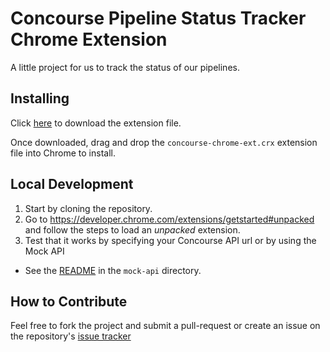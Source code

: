 # Concourse Pipeline Status Tracker Chrome Extension

A little project for us to track the status of our pipelines.

## Installing

Click [here](https://github.com/lackerman/concourse-chrome-ext/raw/master/bin/concourse-chrome-ext.crx) to download the extension file.

Once downloaded, drag and drop the `concourse-chrome-ext.crx` extension file into Chrome to install.

## Local Development

1. Start by cloning the repository.
2. Go to https://developer.chrome.com/extensions/getstarted#unpacked and follow the steps to load an *unpacked* extension.
3. Test that it works by specifying your Concourse API url or by using the Mock API
  - See the [README](mock-api/README.md) in the `mock-api` directory.

## How to Contribute

Feel free to fork the project and submit a pull-request or create an issue on the repository's [issue tracker](https://github.com/lackerman/concourse-chrome-ext/issues)

